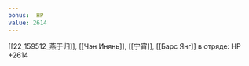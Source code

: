 ```yaml
---
bonus:  HP 
value: 2614
---
```

[[22_159512_燕于归]], [[Чэн Инянь]], [[宁宵]], [[Барс Янг]] в отряде: HP +2614

